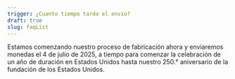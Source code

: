 ```yaml
---
trigger: ¿Cuanto tiempo tarda el envio?
draft: true
slug: faqList
---
```


Estamos comenzando nuestro proceso de fabricación ahora y enviaremos monedas el 4 de julio de 2025, a tiempo para comenzar la celebración de un año de duración en Estados Unidos hasta nuestro 250.° aniversario de la fundación de los Estados Unidos.